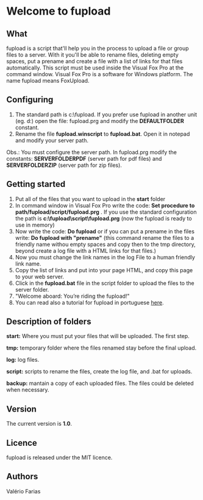 # Welcome to fupload

## What
fupload is a script that'll help you in the process to upload a file or 
group files to a server. With it you'll be able to rename files, deleting 
empty spaces, put a prename and create a file with a list of links for that files
automatically. This script must be used inside the Visual Fox Pro
at the command window. Visual Fox Pro is a software for Windows platform. 
The name fupload means FoxUpload.

## Configuring

1. The standard path is c:\fupload\. If you prefer use fupload in another unit (eg. d:\)
open the file: fupload.prg and modify the **DEFAULTFOLDER** constant.
2. Rename the file **fupload.winscript** to **fupload.bat**. Open it in notepad and modify
your server path.

Obs.: You must configure the server path. In fupload.prg modify the constants: **SERVERFOLDERPDF** (server path for pdf files) and **SERVERFOLDERZIP** (server path for zip files). 


## Getting started

1. Put all of the files that you want to upload in the **start** folder 
2. In command window in Visual Fox Pro write the code: **Set procedure to path/fupload/script/fupload.prg** . If you use the standard configuration the path is **c:\fupload\script\fupload.prg**  (now the fupload is ready to use in memory)
3. Now write the code: **Do fupload** or if you can put a prename in the files write: 
**Do fupload with "prename"** (this command rename the files to a friendly name withou empty spaces and copy then to the tmp directory, beyond create a log file with a HTML links for that files.)
4. Now you must change the link names in the log File to a human friendly link name.
5. Copy the list of links and put into your page HTML, and copy this page to your web server.
6. Click in the **fupload.bat** file in the script folder to upload the files to the server folder.
7. "Welcome aboard: You’re riding the fupload!"
8. You can read also a tutorial for fupload in portuguese [here](http://geyserway.com/fupload-script-visual-fox-pro-upload-de-arquivos).

## Description of folders

**start:** 
  Where you must put your files that will be uploaded. The first step.

**tmp:**
  temporary folder where the files renamed stay before the final upload.

**log:**
  log files.

**script:**
  scripts to rename the files, create the log file, and .bat for uploads.

**backup:**
  mantain a copy of each uploaded files. The files could be deleted when necessary.	


## Version

The current version is **1.0**.

## Licence

fupload is released under the MIT licence.

## Authors

Valério Farias  


